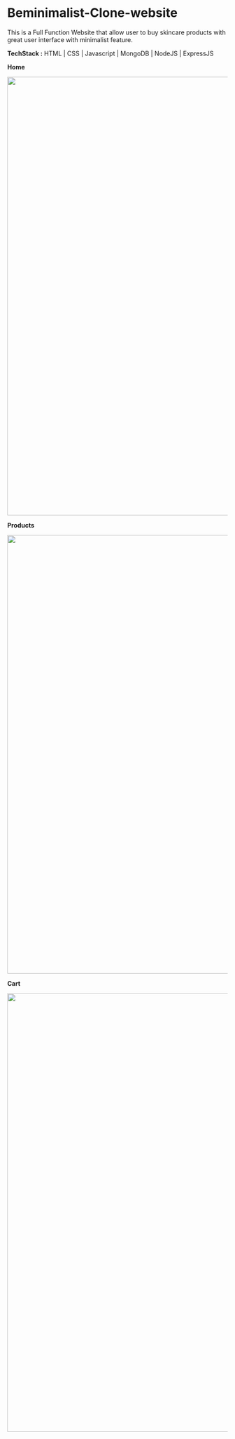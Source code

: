 # Beminimalist-Clone-website
This is a Full Function Website that allow user to buy skincare products with great user interface with minimalist feature.

**TechStack :**
 HTML | CSS | Javascript | MongoDB | NodeJS | ExpressJS

**Home**

<img style="width:1000px" src="https://user-images.githubusercontent.com/80064807/153701088-3abb03ed-7f87-40e7-a341-f3237b54a052.gif" />

**Products**

<img style="width:1000px" src="https://user-images.githubusercontent.com/80064807/153701137-fb1291cf-722e-44a2-8d83-8ff6fa6f6979.png" />

**Cart**

<img style="width:1000px" src="https://user-images.githubusercontent.com/80064807/153701173-044f1823-e013-4b7c-8a3b-3aa744783ce5.png" />
